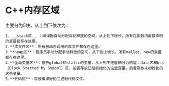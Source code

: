 # C++内存区域 #
主要分为5块，从上到下依次为：

    1. __stack区__ ：编译器自动分配自动释放的空间，从上到下增长，所有在函数内直接声明的变量都存在这里。
    2.**库文件区**：所有被动态调用的库文件都存在这里。
    3.**heap区**：程序员手动分配手动释放的空间，从下到上增长，所有malloc、new的变量都存在这里。
    4.**全局变量区**：存放global和static的变量，从上到下还能细分为两层：data区和bss（Block Started by Symbol）区，前者存放已经初始化的这些变量，后者存放未初始化的这些变量。
    5.**代码区**：存放编译好的二进制代码文件。
